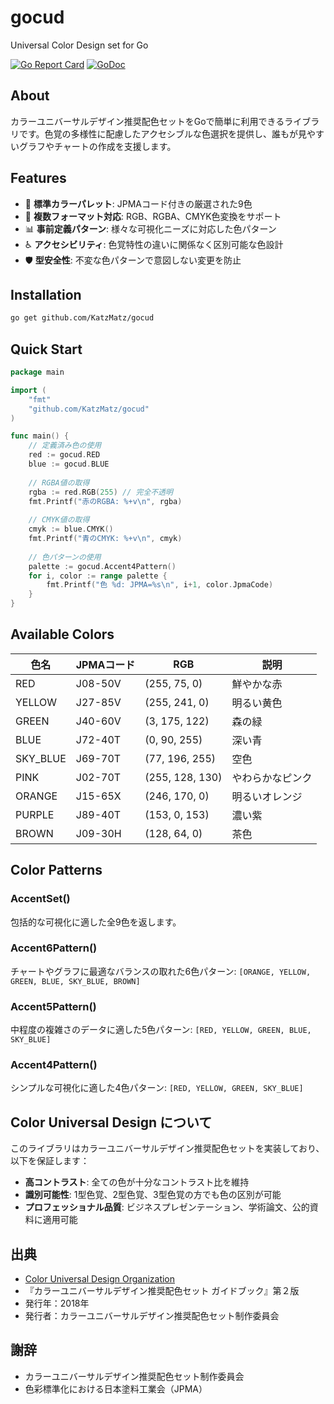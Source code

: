 # gocud

Universal Color Design set for Go

[![Go Report Card](https://goreportcard.com/badge/github.com/KatzMatz/gocud)](https://goreportcard.com/report/github.com/KatzMatz/gocud)
[![GoDoc](https://godoc.org/github.com/KatzMatz/gocud?status.svg)](https://godoc.org/github.com/KatzMatz/gocud)

## About

カラーユニバーサルデザイン推奨配色セットをGoで簡単に利用できるライブラリです。色覚の多様性に配慮したアクセシブルな色選択を提供し、誰もが見やすいグラフやチャートの作成を支援します。

## Features

- 🎨 **標準カラーパレット**: JPMAコード付きの厳選された9色
- 🔄 **複数フォーマット対応**: RGB、RGBA、CMYK色変換をサポート
- 📊 **事前定義パターン**: 様々な可視化ニーズに対応した色パターン
- ♿ **アクセシビリティ**: 色覚特性の違いに関係なく区別可能な色設計
- 🛡️ **型安全性**: 不変な色パターンで意図しない変更を防止

## Installation

```bash
go get github.com/KatzMatz/gocud
```

## Quick Start

```go
package main

import (
    "fmt"
    "github.com/KatzMatz/gocud"
)

func main() {
    // 定義済み色の使用
    red := gocud.RED
    blue := gocud.BLUE
    
    // RGBA値の取得
    rgba := red.RGB(255) // 完全不透明
    fmt.Printf("赤のRGBA: %+v\n", rgba)
    
    // CMYK値の取得
    cmyk := blue.CMYK()
    fmt.Printf("青のCMYK: %+v\n", cmyk)
    
    // 色パターンの使用
    palette := gocud.Accent4Pattern()
    for i, color := range palette {
        fmt.Printf("色 %d: JPMA=%s\n", i+1, color.JpmaCode)
    }
}
```

## Available Colors

| 色名 | JPMAコード | RGB | 説明 |
|------|-----------|-----|------|
| RED | J08-50V | (255, 75, 0) | 鮮やかな赤 |
| YELLOW | J27-85V | (255, 241, 0) | 明るい黄色 |
| GREEN | J40-60V | (3, 175, 122) | 森の緑 |
| BLUE | J72-40T | (0, 90, 255) | 深い青 |
| SKY_BLUE | J69-70T | (77, 196, 255) | 空色 |
| PINK | J02-70T | (255, 128, 130) | やわらかなピンク |
| ORANGE | J15-65X | (246, 170, 0) | 明るいオレンジ |
| PURPLE | J89-40T | (153, 0, 153) | 濃い紫 |
| BROWN | J09-30H | (128, 64, 0) | 茶色 |

## Color Patterns

### AccentSet()
包括的な可視化に適した全9色を返します。

### Accent6Pattern()
チャートやグラフに最適なバランスの取れた6色パターン:
`[ORANGE, YELLOW, GREEN, BLUE, SKY_BLUE, BROWN]`

### Accent5Pattern()
中程度の複雑さのデータに適した5色パターン:
`[RED, YELLOW, GREEN, BLUE, SKY_BLUE]`

### Accent4Pattern()
シンプルな可視化に適した4色パターン:
`[RED, YELLOW, GREEN, SKY_BLUE]`


## Color Universal Design について

このライブラリはカラーユニバーサルデザイン推奨配色セットを実装しており、以下を保証します：

- **高コントラスト**: 全ての色が十分なコントラスト比を維持
- **識別可能性**: 1型色覚、2型色覚、3型色覚の方でも色の区別が可能
- **プロフェッショナル品質**: ビジネスプレゼンテーション、学術論文、公的資料に適用可能


## 出典

- [Color Universal Design Organization](https://jfly.uni-koeln.de/colorset/)
- 『カラーユニバーサルデザイン推奨配色セット ガイドブック』第２版
- 発行年：2018年
- 発行者：カラーユニバーサルデザイン推奨配色セット制作委員会

## 謝辞

- カラーユニバーサルデザイン推奨配色セット制作委員会
- 色彩標準化における日本塗料工業会（JPMA）
